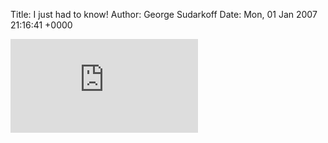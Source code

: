 Title: I just had to know!
Author: George Sudarkoff
Date: Mon, 01 Jan 2007 21:16:41 +0000

[![I am nerdier than 97% of all people. Are you nerdier? Click here to
find
out!](http://www.nerdtests.com/images/ft/nq.php?val=8792)](http://www.nerdtests.com/ft_nq.php?im)
